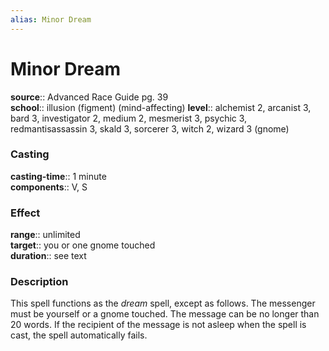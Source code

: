 ```yaml
---
alias: Minor Dream
---
```


# Minor Dream 

**source**:: Advanced Race Guide pg. 39  
**school**:: illusion (figment) (mind-affecting)
**level**:: alchemist 2, arcanist 3, bard 3, investigator 2, medium 2, mesmerist 3, psychic 3, redmantisassassin 3, skald 3, sorcerer 3, witch 2, wizard 3 (gnome)

### Casting 

**casting-time**:: 1 minute  
**components**:: V, S

### Effect 

**range**:: unlimited  
**target**:: you or one gnome touched  
**duration**:: see text

### Description 

This spell functions as the *dream* spell, except as follows. The messenger must be yourself or a gnome touched. The message can be no longer than 20 words. If the recipient of the message is not asleep when the spell is cast, the spell automatically fails.

